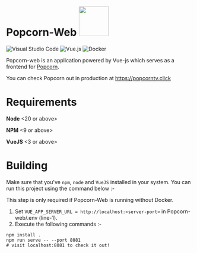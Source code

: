 # Popcorn-Web <img src=https://github.com/SubCoder1/Popcorn/assets/40127554/f2c453a0-1096-45f2-99ac-532a183aca9c width="80">
![Visual Studio Code](https://img.shields.io/badge/Visual%20Studio%20Code-0078d7.svg?style=for-the-badge&logo=visual-studio-code&logoColor=white)
![Vue.js](https://img.shields.io/badge/vuejs-%2335495e.svg?style=for-the-badge&logo=vuedotjs&logoColor=%234FC08D)
![Docker](https://img.shields.io/badge/docker-%230db7ed.svg?style=for-the-badge&logo=docker&logoColor=white)

Popcorn-web is an application powered by Vue-js which serves as a frontend for [Popcorn](https://github.com/SubCoder1/Popcorn).

You can check Popcorn out in production at https://popcorntv.click

# Requirements

**Node** <20 or above>

**NPM** <9 or above>

**VueJS** <3 or above>

# Building

Make sure that you've `npm`, `node` and `VueJS` installed in your system. You can run this project using the command below :-

This step is only required if Popcorn-Web is running without Docker.
1. Set ```VUE_APP_SERVER_URL = http://localhost:<server-port>``` in Popcorn-web/.env (line-1).
2. Execute the following commands :-
```console
npm install .
npm run serve -- --port 8081
# visit localhost:8081 to check it out!
```
